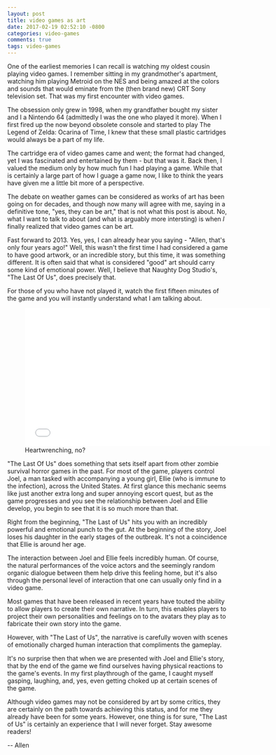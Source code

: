 ```yaml
---
layout: post
title: video games as art
date: 2017-02-19 02:52:10 -0800
categories: video-games
comments: true
tags: video-games
---
```

One of the earliest memories I can recall is watching my oldest cousin playing 
video games. I remember sitting in my grandmother's apartment, watching him 
playing Metroid on the NES and being amazed at the colors and sounds that would 
eminate from the (then brand new) CRT Sony television set. That was my first encounter 
with video games.

The obsession only grew in 1998, when my grandfather bought my sister and I a Nintendo 
64 (admittedly I was the one who played it more). When I first fired up the now 
beyond obsolete console and started to play The Legend of Zelda: Ocarina of Time, 
I knew that these small plastic cartridges would always be a part of my life. 

The cartridge era of video games came and went; the format had changed, yet I was 
fascinated and entertained by them - but that was it. Back then, I valued the medium 
only by how much fun I had playing a game. While that is certainly a large part 
of how I guage a game now, I like to think the years have given me a little bit more 
of a perspective.

The debate on weather games can be considered as works of art has been going on for 
decades, and though now many will agree with me, saying in a definitive tone, "yes, 
they can be art," that is not what this post is about. No, what I want to talk to 
about (and what is arguably more intersting) is when *I* finally realized that video 
games can be art.

Fast forward to 2013. Yes, yes, I can already hear you saying - "Allen, that's only 
four years ago!" Well, this wasn't the first time I had considered a game to have 
good artwork, or an incredible story, but this time, it was something different. It 
is often said that what is considered "good" art should carry some kind of emotional 
power. Well, I believe that Naughty Dog Studio's, "The Last Of Us", does precisely that.

For those of you who have not played it, watch the first fifteen minutes of the game 
and you will instantly understand what I am talking about. 

<figure>
    <iframe width="560" height="315" src="//www.youtube.com/embed/Ur9OJmA8GBE" frameborder="0"></iframe>
	<figcaption>Heartwrenching, no?</figcaption>
</figure>

"The Last Of Us" does something that sets itself apart from other zombie survival 
horror games in the past. For most of the game, players control Joel, a man tasked 
with accompanying a young girl, Ellie (who is immune to the infection), across the 
United States. At first glance this mechanic seems like just another extra long and 
super annoying escort quest, but as the game progresses and you see the relationship 
between Joel and Ellie develop, you begin to see that it is so much more than that.

Right from the beginning, "The Last of Us" hits you with an incredibly powerful and 
emotional punch to the gut. At the beginning of the story, Joel loses his daughter in 
the early stages of the outbreak. It's not a coincidence that Ellie is around her age.

The interaction between Joel and Ellie feels incredibly human. Of course, the natural 
performances of the voice actors and the seemingly random organic dialogue between them 
help drive this feeling home, but it's also through the personal level of interaction 
that one can usually only find in a video game.

Most games that have been released in recent years have touted the ability to allow 
players to create their own narrative. In turn, this enables players to project their 
own personalities and feelings on to the avatars they play as to fabricate their own 
story into the game.

However, with "The Last of Us", the narrative is carefully woven with scenes of emotionally 
charged human interaction that compliments the gameplay.

It's no surprise then that when we are presented with Joel and Ellie's story, that by 
the end of the game we find ourselves having physical reactions to the game's events. 
In my first playthrough of the game, I caught myself gasping, laughing, and, yes, even 
getting choked up at certain scenes of the game.

Although video games may not be considered by art by some critics, they are certainly 
on the path towards achieving this status, and for me they already have been for some years. 
However, one thing is for sure, "The Last of Us" is certainly an experience that I will never 
forget. Stay awesome readers!

-- Allen
